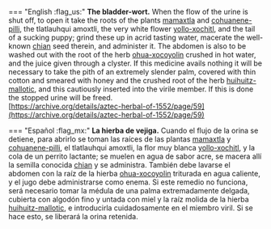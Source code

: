 
=== "English :flag_us:"
    **The bladder-wort.** When the flow of the urine is shut off, to open it take the roots of the plants [mamaxtla](Mamaxtla.md) and [cohuanene-pilli](Coanenepilli.md), the tlatlauhqui amoxtli, the very white flower [yollo-xochitl](Yollo-xochitl.md), and the tail of a sucking puppy; grind these up in acrid tasting water, macerate the well-known [chian](Chian.md) seed therein, and administer it. The abdomen is also to be washed out with the root of the herb [ohua-xocoyolin](Ohua-xoxocoyolin.md) crushed in hot water, and the juice given through a clyster. If this medicine avails nothing it will be necessary to take the pith of an extremely slender palm, covered with thin cotton and smeared with honey and the crushed root of the herb [huihuitz-mallotic](Huihuitz-mallotic.md), and this cautiously inserted into the virile member. If this is done the stopped urine will be freed.  
    [https://archive.org/details/aztec-herbal-of-1552/page/59](https://archive.org/details/aztec-herbal-of-1552/page/59)  


=== "Español :flag_mx:"
    **La hierba de vejiga.** Cuando el flujo de la orina se detiene, para abrirlo se toman las raíces de las plantas [mamaxtla](Mamaxtla.md) y [cohuanene-pilli](Coanenepilli.md), el tlatlauhqui amoxtli, la flor muy blanca [yollo-xochitl](Yollo-xochitl.md), y la cola de un perrito lactante; se muelen en agua de sabor acre, se macera allí la semilla conocida [chian](Chian.md) y se administra. También debe lavarse el abdomen con la raíz de la hierba [ohua-xocoyolin](Ohua-xoxocoyolin.md) triturada en agua caliente, y el jugo debe administrarse como enema. Si este remedio no funciona, será necesario tomar la médula de una palma extremadamente delgada, cubierta con algodón fino y untada con miel y la raíz molida de la hierba [huihuitz-mallotic](Huihuitz-mallotic.md), e introducirla cuidadosamente en el miembro viril. Si se hace esto, se liberará la orina retenida.  

